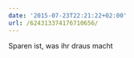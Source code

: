 ```yaml
---
date: '2015-07-23T22:21:22+02:00'
url: /624313374176710656/
---
```

Sparen ist, was ihr draus macht
